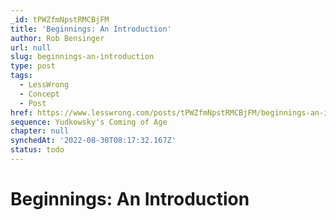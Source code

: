 ```yaml
---
_id: tPWZfmNpstRMCBjFM
title: 'Beginnings: An Introduction'
author: Rob Bensinger
url: null
slug: beginnings-an-introduction
type: post
tags:
  - LessWrong
  - Concept
  - Post
href: https://www.lesswrong.com/posts/tPWZfmNpstRMCBjFM/beginnings-an-introduction
sequence: Yudkowsky's Coming of Age
chapter: null
synchedAt: '2022-08-30T08:17:32.167Z'
status: todo
---
```


# Beginnings: An Introduction

